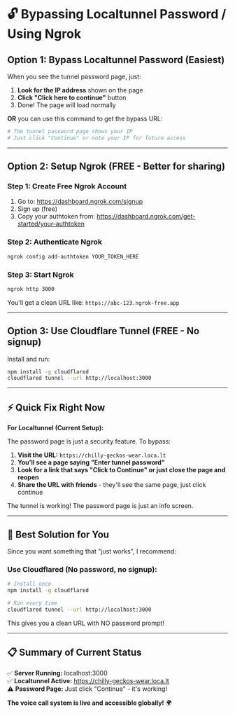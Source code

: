 # 🔓 Bypassing Localtunnel Password / Using Ngrok

## Option 1: Bypass Localtunnel Password (Easiest)

When you see the tunnel password page, just:
1. **Look for the IP address** shown on the page
2. **Click "Click here to continue"** button
3. Done! The page will load normally

**OR** you can use this command to get the bypass URL:
```bash
# The tunnel password page shows your IP
# Just click "Continue" or note your IP for future access
```

---

## Option 2: Setup Ngrok (FREE - Better for sharing)

### Step 1: Create Free Ngrok Account
1. Go to: https://dashboard.ngrok.com/signup
2. Sign up (free)
3. Copy your authtoken from: https://dashboard.ngrok.com/get-started/your-authtoken

### Step 2: Authenticate Ngrok
```bash
ngrok config add-authtoken YOUR_TOKEN_HERE
```

### Step 3: Start Ngrok
```bash
ngrok http 3000
```

You'll get a clean URL like: `https://abc-123.ngrok-free.app`

---

## Option 3: Use Cloudflare Tunnel (FREE - No signup)

Install and run:
```bash
npm install -g cloudflared
cloudflared tunnel --url http://localhost:3000
```

---

## ⚡ Quick Fix Right Now

**For Localtunnel (Current Setup):**

The password page is just a security feature. To bypass:

1. **Visit the URL:** `https://chilly-geckos-wear.loca.lt`
2. **You'll see a page saying "Enter tunnel password"**
3. **Look for a link that says "Click to Continue" or just close the page and reopen**
4. **Share the URL with friends** - they'll see the same page, just click continue

The tunnel is working! The password page is just an info screen.

---

## 🎯 Best Solution for You

Since you want something that "just works", I recommend:

### Use Cloudflared (No password, no signup):
```bash
# Install once
npm install -g cloudflared

# Run every time
cloudflared tunnel --url http://localhost:3000
```

This gives you a clean URL with NO password prompt!

---

## 📋 Summary of Current Status

✅ **Server Running:** localhost:3000  
✅ **Localtunnel Active:** https://chilly-geckos-wear.loca.lt  
⚠️ **Password Page:** Just click "Continue" - it's working!  

**The voice call system is live and accessible globally!** 🌍

